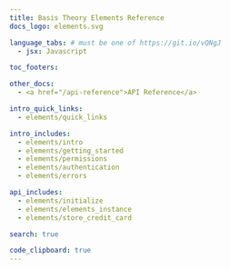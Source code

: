```yaml
---
title: Basis Theory Elements Reference
docs_logo: elements.svg

language_tabs: # must be one of https://git.io/vQNgJ
  - jsx: Javascript

toc_footers:

other_docs:
  - <a href="/api-reference">API Reference</a>

intro_quick_links:
  - elements/quick_links

intro_includes:
  - elements/intro
  - elements/getting_started
  - elements/permissions
  - elements/authentication
  - elements/errors

api_includes:
  - elements/initialize
  - elements/elements_instance
  - elements/store_credit_card

search: true

code_clipboard: true
---
```

